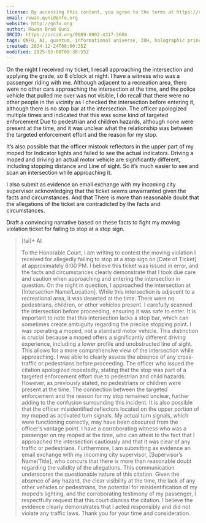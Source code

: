 ```yaml
---
license: By accessing this content, you agree to the terms at https://qnfo.org/LICENSE
email: rowan.quni@qnfo.org
website: http://qnfo.org
author: Rowan Brad Quni
ORCID: https://orcid.org/0009-0002-4317-5604
tags: QNFO, AI, quantum, informational universe, IUH, holographic principle
created: 2024-12-24T08:00:35Z
modified: 2025-03-08T09:38:55Z
---
```


On the night I received my ticket, I recall approaching the intersection and applying the grade, so 8 o’clock at night. I have a witness who was a passenger riding with me. Although adjacent to a recreation area, there were no other cars approaching the intersection at the time, and the police vehicle that pulled me over was not visible, I do recall that there were no other people in the vicinity as I checked the intersection before entering it, although there is no stop bar at the intersection. The officer apologized multiple times and indicated that this was some kind of targeted enforcement Due to pedestrian and children hazards, although none were present at the time, and it was unclear what the relationship was between the targeted enforcement effort and the reason for my stop.

It’s also possible that the officer mistook reflectors in the upper part of my moped for Indicator lights and failed to see the actual indicators. Driving a moped and driving an actual motor vehicle are significantly different, including stopping distance and Line of sight. So it’s much easier to see and scan an intersection while approaching it.

I also submit as evidence an email exchange with my incoming city supervisor acknowledging that the ticket seems unwarranted given the facts and circumstances. And that There is more than reasonable doubt that the allegations of the ticket are contradicted by the facts and circumstances.

Draft a convincing narrative based on these facts to fight my moving violation ticket for failing to stop at a stop sign.

> [!ai]+ AI
>
> To the Honorable Court,
> I am writing to contest the moving violation I received for allegedly failing to stop at a stop sign on [Date of Ticket] at approximately 8:00 PM. I believe this ticket was issued in error, and the facts and circumstances clearly demonstrate that I took due care and caution when approaching and entering the intersection in question.
> On the night in question, I approached the intersection at [Intersection Name/Location]. While this intersection is adjacent to a recreational area, it was deserted at the time. There were no pedestrians, children, or other vehicles present. I carefully scanned the intersection before proceeding, ensuring it was safe to enter. It is important to note that this intersection lacks a stop bar, which can sometimes create ambiguity regarding the precise stopping point.
> I was operating a moped, not a standard motor vehicle. This distinction is crucial because a moped offers a significantly different driving experience, including a lower profile and unobstructed line of sight. This allows for a more comprehensive view of the intersection while approaching. I was able to clearly assess the absence of any cross-traffic or pedestrians before proceeding.
> The officer who issued the citation apologized repeatedly, stating that the stop was part of a targeted enforcement effort due to pedestrian and child hazards. However, as previously stated, no pedestrians or children were present at the time. The connection between the targeted enforcement and the reason for my stop remained unclear, further adding to the confusion surrounding this incident.
> It is also possible that the officer misidentified reflectors located on the upper portion of my moped as activated turn signals. My actual turn signals, which were functioning correctly, may have been obscured from the officer’s vantage point.
> I have a corroborating witness who was a passenger on my moped at the time, who can attest to the fact that I approached the intersection cautiously and that it was clear of any traffic or pedestrians.
> Furthermore, I am submitting as evidence an email exchange with my incoming city supervisor, [Supervisor’s Name/Title], who concurs that there is more than reasonable doubt regarding the validity of the allegations. This communication underscores the questionable nature of this citation.
> Given the absence of any hazard, the clear visibility at the time, the lack of any other vehicles or pedestrians, the potential for misidentification of my moped’s lighting, and the corroborating testimony of my passenger, I respectfully request that this court dismiss the citation. I believe the evidence clearly demonstrates that I acted responsibly and did not violate any traffic laws. Thank you for your time and consideration.
